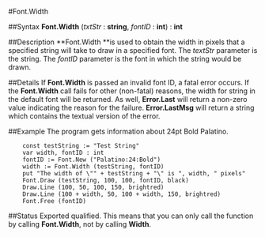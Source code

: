 
#Font.Width

##Syntax
**Font.Width** (_txtStr_ : **string**, _fontID_ : **int**) : **int**



##Description
**Font.Width **is used to obtain the width in pixels that a specified string will take to draw in a specified font. The _textStr_ parameter is the string. The _fontID_ parameter is the font in which the string would be drawn.



##Details
If **Font.Width** is passed an invalid font ID, a fatal error occurs. If the **Font.Width** call fails for other (non-fatal) reasons, the width for string in the default font will be returned. As well, **Error.Last** will return a non-zero value indicating the reason for the failure. **Error.LastMsg** will return a string which contains the textual version of the error.



##Example
The program gets information about 24pt Bold Palatino.



        const testString := "Test String"
        var width, fontID : int
        fontID := Font.New ("Palatino:24:Bold")
        width := Font.Width (testString, fontID)
        put "The width of \"" + testString + "\" is ", width, " pixels"
        Font.Draw (testString, 100, 100, fontID, black)
        Draw.Line (100, 50, 100, 150, brightred)
        Draw.Line (100 + width, 50, 100 + width, 150, brightred)
        Font.Free (fontID)
##Status
Exported qualified.
This means that you can only call the function by calling **Font.Width**, not by calling **Width**.


